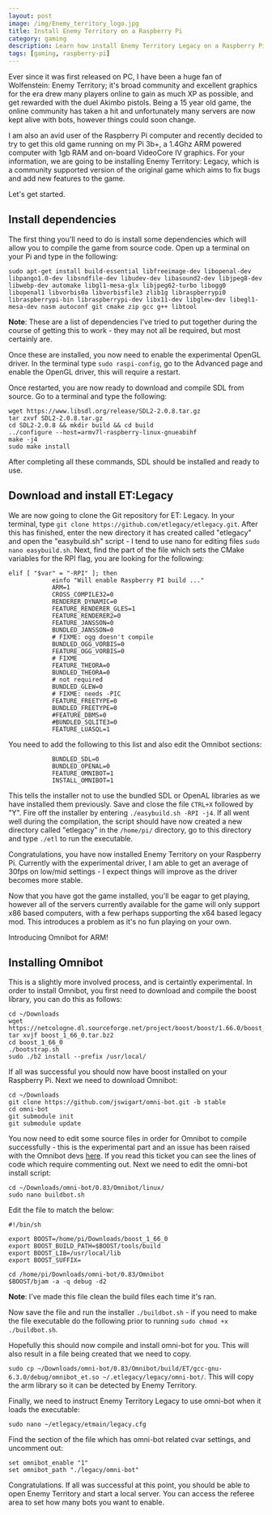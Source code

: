 ```yaml
---
layout: post
image: /img/Enemy_territory_logo.jpg
title: Install Enemy Territory on a Raspberry Pi
category: gaming
description: Learn how install Enemy Territory Legacy on a Raspberry Pi.
tags: [gaming, raspberry-pi]
---
```


Ever since it was first released on PC, I have been a huge fan of Wolfenstein: Enemy Territory; it's broad community and excellent graphics for the era drew many players online to gain as much XP as possible, and get rewarded with the duel Akimbo pistols. Being a 15 year old game, the online community has taken a hit and unfortunately many servers are now kept alive with bots, however things could soon change.

I am also an avid user of the Raspberry Pi computer and recently decided to try to get this old game running on my Pi 3b+, a 1.4Ghz ARM powered computer with 1gb RAM and on-board VideoCore IV graphics. For your information, we are going to be installing Enemy Territory: Legacy, which is a community supported version of the original game which aims to fix bugs and add new features to the game.

 Let's get started.

## Install dependencies

The first thing you'll need to do is install some dependencies which will allow you to compile the game from source code. Open up a terminal on your Pi and type in the following:

```
sudo apt-get install build-essential libfreeimage-dev libopenal-dev libpango1.0-dev libsndfile-dev libudev-dev libasound2-dev libjpeg8-dev libwebp-dev automake libgl1-mesa-glx libjpeg62-turbo libogg0 libopenal1 libvorbis0a libvorbisfile3 zlib1g libraspberrypi0 libraspberrypi-bin libraspberrypi-dev libx11-dev libglew-dev libegl1-mesa-dev nasm autoconf git cmake zip gcc g++ libtool
```

**Note**: These are a list of dependencies I've tried to put together during the course of getting this to work - they may not all be required, but most certainly are.

Once these are installed, you now need to enable the experimental OpenGL driver. In the terminal type `sudo raspi-config`, go to the Advanced page and enable the OpenGL driver, this will require a restart.

Once restarted, you are now ready to download and compile SDL from source. Go to a terminal and type the following:

```
wget https://www.libsdl.org/release/SDL2-2.0.8.tar.gz
tar zxvf SDL2-2.0.8.tar.gz
cd SDL2-2.0.8 && mkdir build && cd build
../configure --host=armv7l-raspberry-linux-gnueabihf
make -j4
sudo make install
```

After completing all these commands, SDL should be installed and ready to use.

## Download and install ET:Legacy

We are now going to clone the Git repository for ET: Legacy. In your terminal, type `git clone https://github.com/etlegacy/etlegacy.git`. After this has finished, enter the new directory it has created called "etlegacy" and open the "easybuild.sh" script - I tend to use nano for editing files `sudo nano easybuild.sh`. Next, find the part of the file which sets the CMake variables for the RPI flag, you are looking for the following:

```
elif [ "$var" = "-RPI" ]; then
			einfo "Will enable Raspberry PI build ..."
			ARM=1
			CROSS_COMPILE32=0
			RENDERER_DYNAMIC=0
			FEATURE_RENDERER_GLES=1
			FEATURE_RENDERER2=0
			FEATURE_JANSSON=0
			BUNDLED_JANSSON=0
			# FIXME: ogg doesn't compile
			BUNDLED_OGG_VORBIS=0
			FEATURE_OGG_VORBIS=0
			# FIXME
			FEATURE_THEORA=0
			BUNDLED_THEORA=0
			# not required
			BUNDLED_GLEW=0
			# FIXME: needs -PIC
			FEATURE_FREETYPE=0
			BUNDLED_FREETYPE=0
			#FEATURE_DBMS=0
			#BUNDLED_SQLITE3=0
			FEATURE_LUASQL=1
```

You need to add the following to this list and also edit the Omnibot sections:

```
			BUNDLED_SDL=0
			BUNDLED_OPENAL=0
			FEATURE_OMNIBOT=1
			INSTALL_OMNIBOT=1
```

This tells the installer not to use the bundled SDL or OpenAL libraries as we have installed them previously. Save and close the file `CTRL+X` followed by "Y". Fire off the installer by entering `./easybuild.sh -RPI -j4`. If all went well during the compilation, the script should have now created a new directory called "etlegacy" in the `/home/pi/` directory, go to this directory and type `./etl` to run the executable.

Congratulations, you have now installed Enemy Territory on your Raspberry Pi. Currently with the experimental driver, I am able to get an average of 30fps on low/mid settings - I expect things will improve as the driver becomes more stable.

Now that you have got the game installed, you'll be eagar to get playing, however all of the servers currently available for the game will only support x86 based computers, with a few perhaps supporting the x64 based legacy mod. This introduces a problem as it's no fun playing on your own.

Introducing Omnibot for ARM!

## Installing Omnibot

This is a slightly more involved process, and is certaintly experimental. In order to install Omnibot, you first need to download and compile the boost library, you can do this as follows:

```
cd ~/Downloads
wget https://netcologne.dl.sourceforge.net/project/boost/boost/1.66.0/boost_1_66_0.tar.bz2
tar xvjf boost_1_66_0.tar.bz2
cd boost_1_66_0
./bootstrap.sh
sudo ./b2 install --prefix /usr/local/
```

If all was successful you should now have boost installed on your Raspberry Pi. Next we need to download Omnibot:

```
cd ~/Downloads
git clone https://github.com/jswigart/omni-bot.git -b stable
cd omni-bot
git submodule init
git submodule update
```

You now need to edit some source files in order for Omnibot to compile successfully - this is the experimental part and an issue has been raised with the Omnibot devs [here](https://github.com/jswigart/omni-bot/issues/6#issuecomment-427597474). If you read this ticket you can see the lines of code which require commenting out. Next we need to edit the omni-bot install script:

```
cd ~/Downloads/omni-bot/0.83/Omnibot/linux/
sudo nano buildbot.sh
```

Edit the file to match the below:

```
#!/bin/sh

export BOOST=/home/pi/Downloads/boost_1_66_0
export BOOST_BUILD_PATH=$BOOST/tools/build
export BOOST_LIB=/usr/local/lib
export BOOST_SUFFIX=

cd /home/pi/Downloads/omni-bot/0.83/Omnibot
$BOOST/bjam -a -q debug -d2
```

**Note**: I've made this file clean the build files each time it's ran.

Now save the file and run the installer `./buildbot.sh` - if you need to make the file executable do the following prior to running `sudo chmod +x ./buildbot.sh`.

Hopefully this should now compile and install omni-bot for you. This will also result in a file being created that we need to copy.

`sudo cp ~/Downloads/omni-bot/0.83/Omnibot/build/ET/gcc-gnu-6.3.0/debug/omnibot_et.so ~/.etlegacy/legacy/omni-bot/`. This will copy the arm library so it can be detected by Enemy Territory.

Finally, we need to instruct Enemy Territory Legacy to use omni-bot when it loads the executable:

`sudo nano ~/etlegacy/etmain/legacy.cfg`

Find the section of the file which has omni-bot related cvar settings, and uncomment out:

```
set omnibot_enable "1"
set omnibot_path "./legacy/omni-bot"
```

Congratulations. If all was successful at this point, you should be able to open Enemy Territory and start a local server. You can access the referee area to set how many bots you want to enable.





